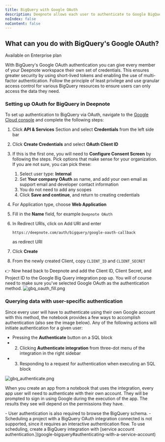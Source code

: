 ```yaml
---
title: BigQuery with Google OAuth
description: Deepnote allows each user to authenticate to Google BigQuery using their own credentials.
noIndex: false
noContent: false
---
```


## What can you do with BigQuery's Google OAuth?

<Callout status="info">
Available on Enterprise plan
</Callout>

With BigQuery's Google OAuth authentication you can give every member of your Deepnote workspace their own set of credentials. This ensures greater security by using short-lived tokens and enabling the use of multi-factor authentication. Follow the principle of least privilege and use granular access control for various BigQuery resources to ensure users can only access the data they need.

### Setting up OAuth for BigQuery in Deepnote

To set up authentication to BigQuery via OAuth, navigate to the [Google Cloud console](https://console.cloud.google.com) and complete the following steps:

1. Click **API & Services** Section and select **Credentials** from the left side bar
2. Click **Create Credentials** and select **OAuth Client ID**
3. If this is the first one, you will need to **Configure Consent Screen** by following the steps. Pick options that make sense for your organization. If you are not sure, you can pick these:
   1. Select user type: **Internal**
   2. Set **Your company OAuth** as name, and add your own email as support email and developer contact information
   3. You do not need to add any scopes
   4. Click **Save and continue**, and return to creating credentials
4. For Application type, choose **Web Application**
5. Fill in the **Name** field, for example `Deepnote OAuth`
6. In Redirect URIs, click on Add URI and enter

   ```
   https://deepnote.com/auth/bigquery/google-oauth-callback
   ```

   as redirect URI

7. Click **Create**
8. From the newly created Client, copy `CLIENT_ID` and `CLIENT_SECRET`

👉 Now head back to Deepnote and add the Client ID, Client Secret, and Project ID to the Google Big Query integration pop up. You will of course need to make sure you've selected Google OAuth as the authentication method.
![gbq_oauth_fill.png](https://media.graphassets.com/nStDWWqlQgGp73sYYZ6Y)

### Querying data with user-specific authentication

Since every user will have to authenticate using their own Google account with this method, the notebook provides a few ways to accomplish authentication (also see the image below). Any of the following actions will initiate authentication for a given user:

- Pressing the **Authenticate** button on a SQL block
- 2. Clicking **Authenticate integration** from three-dot menu of the integration in the right sidebar
- 3. Responding to a request for authentication when executing an SQL block

![gbq_authenticate.png](https://media.graphassets.com/oQtF3hYJShWVLELDxB3T)

When you create an app from a notebook that uses the integration, every app user will need to authenticate with their own account. They will be prompted to sign in using Google during the execution of the app. The results they see will depend on the permissions they have.

<Callout status="info">
- User authentication is also required to browse the BigQuery schema.
- Scheduling a project with a BigQuery OAuth integration connected is not supported, since it requires an interactive authentication flow. To use scheduling, create a BigQuery integration with [service account authentication.](google-bigquery#authenticating-with-a-service-account)
</Callout>
